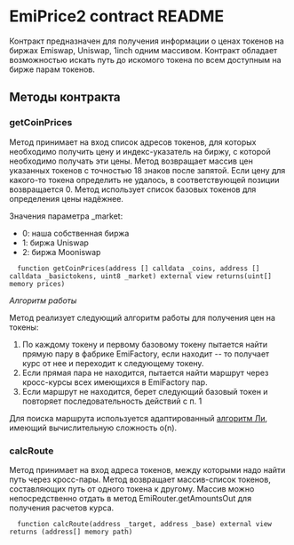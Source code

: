 # EmiPrice2 contract README

Контракт предназначен для получения информации о ценах токенов на биржах Emiswap, Uniswap, 1inch одним массивом. Контракт обладает возможностью искать путь
до искомого токена по всем доступным на бирже парам токенов.

## Методы контракта

### getCoinPrices
Метод принимает на вход список адресов токенов, для которых необходимо получить цену и индекс-указатель на биржу, с которой необходимо получать эти цены.
Метод возвращает массив цен указанных токенов с точностью 18 знаков после запятой. Если цену для какого-то токена определить не удалось, в соответствующей позиции возвращается 0.
Метод использует список базовых токенов для определения цены надёжнее.

Значения параметра _market:
 - 0: наша собственная биржа
 - 1: биржа Uniswap
 - 2: биржа Mooniswap


```solidity
  function getCoinPrices(address [] calldata _coins, address [] calldata _basictokens, uint8 _market) external view returns(uint[] memory prices)
```

*Алгоритм работы*

  Метод реализует следующий алгоритм работы для получения цен на токены:
1. По каждому токену и первому базовому токену пытается найти прямую пару в фабрике EmiFactory, если находит -- то получает курс от нее и переходит к следующему токену.
2. Если прямая пара не находится, пытается найти маршрут через кросс-курсы всех имеющихся в EmiFactory пар.
3. Если маршрут не находится, берет следующий базовый токен и повторяет последовательность действий с п. 1

  Для поиска маршрута используется адаптированный [алгоритм Ли](https://ru.wikipedia.org/wiki/%D0%90%D0%BB%D0%B3%D0%BE%D1%80%D0%B8%D1%82%D0%BC_%D0%9B%D0%B8), 
имеющий вычислительную сложность o(n).

### calcRoute
Метод принимает на вход адреса токенов, между которыми надо найти путь через кросс-пары. Метод возвращает массив-список токенов, составляющих путь от одного токена
к другому. Массив можно непосредственно отдать в метод EmiRouter.getAmountsOut для получения расчетов курса.


```solidity
  function calcRoute(address _target, address _base) external view returns (address[] memory path)
```
